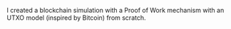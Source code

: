 I created a blockchain simulation with a Proof of Work mechanism with an UTXO model (inspired by Bitcoin) from scratch.
